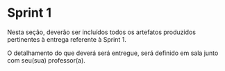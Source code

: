 # Sprint 1

Nesta seção, deverão ser incluídos todos os artefatos produzidos pertinentes à entrega referente à Sprint 1.

O detalhamento do que deverá será entregue, será definido em sala junto com seu(sua) professor(a).

